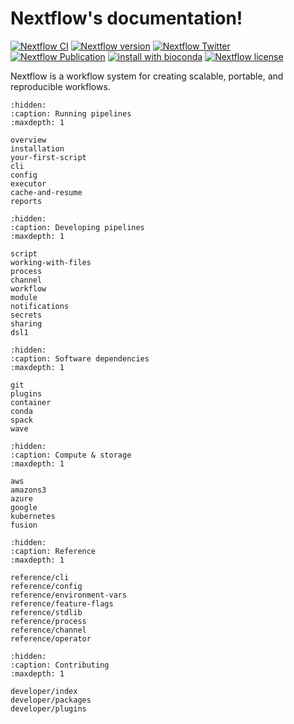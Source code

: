 
# Nextflow's documentation!

[![Nextflow CI](https://github.com/nextflow-io/nextflow/workflows/Nextflow%20CI/badge.svg)](https://github.com/nextflow-io/nextflow/actions/workflows/build.yml?query=branch%3Amaster+event%3Apush)
[![Nextflow version](https://img.shields.io/github/release/nextflow-io/nextflow.svg?colorB=58bd9f&style=popout)](https://github.com/nextflow-io/nextflow/releases/latest)
[![Nextflow Twitter](https://img.shields.io/twitter/url/https/nextflowio.svg?colorB=58bd9f&&label=%40nextflow&style=popout)](https://twitter.com/nextflowio)
[![Nextflow Publication](https://img.shields.io/badge/Published-Nature%20Biotechnology-26af64.svg?colorB=58bd9f&style=popout)](https://www.nature.com/articles/nbt.3820)
[![install with bioconda](https://img.shields.io/badge/install%20with-bioconda-brightgreen.svg?colorB=58bd9f&style=popout)](http://bioconda.github.io/recipes/nextflow/README.html)
[![Nextflow license](https://img.shields.io/github/license/nextflow-io/nextflow.svg?colorB=58bd9f&style=popout)](https://github.com/nextflow-io/nextflow/blob/master/COPYING)

Nextflow is a workflow system for creating scalable, portable, and reproducible workflows.

```{toctree}
:hidden:
:caption: Running pipelines
:maxdepth: 1

overview
installation
your-first-script
cli
config
executor
cache-and-resume
reports
```

```{toctree}
:hidden:
:caption: Developing pipelines
:maxdepth: 1

script
working-with-files
process
channel
workflow
module
notifications
secrets
sharing
dsl1
```

```{toctree}
:hidden:
:caption: Software dependencies
:maxdepth: 1

git
plugins
container
conda
spack
wave
```

```{toctree}
:hidden:
:caption: Compute & storage
:maxdepth: 1

aws
amazons3
azure
google
kubernetes
fusion
```

```{toctree}
:hidden:
:caption: Reference
:maxdepth: 1

reference/cli
reference/config
reference/environment-vars
reference/feature-flags
reference/stdlib
reference/process
reference/channel
reference/operator
```

```{toctree}
:hidden:
:caption: Contributing
:maxdepth: 1

developer/index
developer/packages
developer/plugins
```
